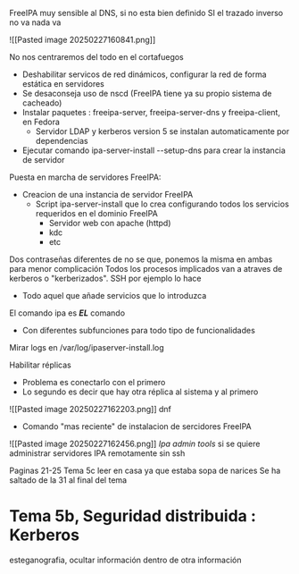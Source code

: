 FreeIPA muy sensible al DNS, si no esta bien definido
SI el trazado inverso no va nada va

![[Pasted image 20250227160841.png]]

No nos centraremos del todo en el cortafuegos

- Deshabilitar servicos de red dinámicos, configurar la red de forma estática en servidores
- Se desaconseja uso de nscd (FreeIPA tiene ya su propio sistema de cacheado)
- Instalar paquetes : freeipa-server, freeipa-server-dns y freeipa-client, en Fedora
	- Servidor LDAP y kerberos version 5 se instalan automaticamente por dependencias
- Ejecutar comando ipa-server-install --setup-dns para crear la instancia de servidor

Puesta en marcha de servidores FreeIPA:
- Creacion de una instancia de servidor FreeIPA
	- Script ipa-server-install que lo crea configurando todos los servicios requeridos en el dominio FreeIPA
		- Servidor web con apache (httpd)
		- kdc
		- etc

Dos contraseñas diferentes de no se que, ponemos la misma en ambas para menor complicación
Todos los procesos implicados van a atraves de kerberos o "kerberizados". SSH por ejemplo lo hace
- Todo aquel que añade servicios que lo introduzca

El comando ipa es ***EL*** comando
- Con diferentes subfunciones para todo tipo de funcionalidades

Mirar logs en  /var/log/ipaserver-install.log

Habilitar réplicas
- Problema es conectarlo con el primero 
- Lo segundo es decir que hay otra réplica al sistema y al primero

![[Pasted image 20250227162203.png]]
dnf
- Comando "mas reciente" de instalacion de sercidores FreeIPA

![[Pasted image 20250227162456.png]]
*Ipa admin tools* si se quiere administrar servidores IPA remotamente sin ssh

Paginas 21-25 Tema 5c leer en casa ya que estaba sopa de narices
Se ha saltado de la 31 al final del tema


# Tema 5b, Seguridad distribuida : Kerberos

esteganografia, ocultar información dentro de otra información